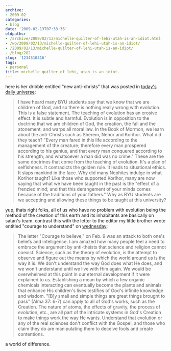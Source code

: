 ```yaml
---
archive:
- 2009-02
categories:
- blog
date: '2009-02-13T07:33:36'
oldpaths:
- /archive/2009/02/13/michelle-quilter-of-lehi-utah-is-an-idiot.html
- /wp/2009/02/13/michelle-quilter-of-lehi-utah-is-an-idiot/
- /2009/02/13/michelle-quilter-of-lehi-utah-is-an-idiot/
- /blog/282
slug: '1234510416'
tags:
- personal
title: michelle quilter of lehi, utah is an idiot.
---
```


here is her dribble entitled "new anti-christs" that was posted in
[today's daily universe][1]: 

> I have heard many BYU students say that we know that we are children of
> God, and so there is nothing really wrong with evolution. This is
> a false statement. The teaching of evolution has an erosive effect. It
> is subtle and harmful. Evolution is in opposition to the doctrine that
> we are children of God, the creation, the fall and the atonement, and
> warps all moral law. In the Book of Mormon, we learn about the
> anti-Christs such as Sherem, Nehor and Korihor. What did they teach?
> "Every man fared in this life according to the management of the
> creature; therefore every man prospered according to his genius, and
> that every man conquered according to his strength; and whatsoever a man
> did was no crime." These are the same doctrines that come from the
> teaching of evolution. It's a plan of selfishness. It contradicts the
> golden rule. It leads to situational ethics. It slaps mankind in the
> face. Why did many Nephites indulge in what Korihor taught? Like those
> who supported Korihor, many are now saying that what we have been taught
> in the past is the "effect of a frenzied mind; and that this derangement
> of your minds comes because of the traditions of your fathers." Why as
> BYU students are we accepting and allowing these things to be taught at
> this university? 

yup, thats right folks, all of us who have no problem with evolution being
the method of the creation of this earth and its inhabitants are basically
on satan's team. contrast this with the letter to the editor my little
brother wrote entitled "courage to understand" on [wednesday][2]: 

> The letter "Courage to believe," on Feb. 9 was an attack to both one's
> beliefs and intelligence. I am amazed how many people feel a need to
> embrace the argument by anti-theists that science and religion cannot
> coexist. Science, such as the theory of evolution, is the attempt to
> observe and figure out the means by which the world around us is the way
> it is. We don't understand the way God does what He does, and we won't
> understand until we live with Him again. We would be overwhelmed at this
> point in our eternal development if it were explained to us.
> Establishing a mean by which a few organic chemicals interacting can
> eventually become the plants and animals that enhance His children's
> lives testifies of God's infinite knowledge and wisdom. "[B]y small and
> simple things are great things brought to pass" (Alma 37: 6-7) can apply
> to all of God's works, such as the Creation. The nature of atoms, the
> effects of gravity, the process of evolution, etc., are all part of the
> intricate systems in God's Creation to make things work the way He
> wants. Understand that evolution or any of the real sciences don't
> conflict with the Gospel, and those who claim they do are manipulating
> them to deceive fools and create contentions.

a world of difference.

[1]: http://newnewsnet.byu.edu/pdf/du20090213.pdf
[2]: http://newnewsnet.byu.edu/story.cfm/71146


